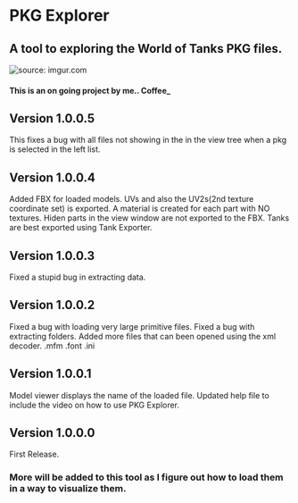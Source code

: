 # PKG Explorer

## A tool to exploring the World of Tanks PKG files.
<a><img src="https://i.imgur.com/OTTbONU.png" title="source: imgur.com" /></a>

#### This is an on going project by me.. Coffee_

## Version 1.0.0.5
This fixes a bug with all files not showing in the in the view tree when a pkg is selected in the left list.

## Version 1.0.0.4
Added FBX for loaded models.
UVs and also the UV2s(2nd texture coordinate set) is exported.
A material is created for each part with NO textures.
Hiden parts in the view window are not exported to the FBX.
Tanks are best exported using Tank Exporter.

## Version 1.0.0.3
Fixed a stupid bug in extracting data.

## Version 1.0.0.2
Fixed a bug with loading very large primitive files.
Fixed a bug with extracting folders.
Added more files that can been opened using the xml decoder.
.mfm .font .ini

## Version 1.0.0.1
Model viewer displays the name of the loaded file.
Updated help file to include the video on how to use PKG Explorer.

## Version 1.0.0.0
First Release.

### More will be added to this tool as I figure out how to load them in a way to visualize them.

